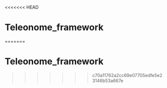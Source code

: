 <<<<<<< HEAD
# Teleonome_framework
=======
# Teleonome_framework
>>>>>>> c70a11762a2cc69e07705edfe5e23146b53a667e
